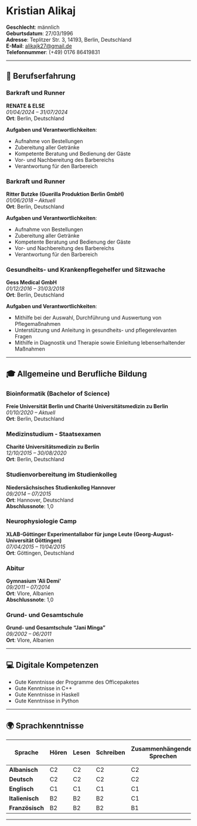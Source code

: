 # Kristian Alikaj

**Geschlecht**: männlich  
**Geburtsdatum**: 27/03/1996  
**Adresse**: Teplitzer Str. 3, 14193, Berlin, Deutschland  
**E-Mail**: [alikajk27@gmail.de](mailto:alikajk27@gmail.de)  
**Telefonnummer**: (+49) 0176 86419831  

---
## 💼 Berufserfahrung

### Barkraft und Runner  
**RENATE & ELSE**  
*01/04/2024 – 31/07/2024*  
**Ort**: Berlin, Deutschland  

**Aufgaben und Verantwortlichkeiten**:
- Aufnahme von Bestellungen  
- Zubereitung aller Getränke  
- Kompetente Beratung und Bedienung der Gäste  
- Vor- und Nachbereitung des Barbereichs  
- Verantwortung für den Barbereich  

### Barkraft und Runner  
**Ritter Butzke (Guerilla Produktion Berlin GmbH)**  
*01/06/2018 – Aktuell*  
**Ort**: Berlin, Deutschland  

**Aufgaben und Verantwortlichkeiten**:
- Aufnahme von Bestellungen  
- Zubereitung aller Getränke  
- Kompetente Beratung und Bedienung der Gäste  
- Vor- und Nachbereitung des Barbereichs  
- Verantwortung für den Barbereich  

### Gesundheits- und Krankenpflegehelfer und Sitzwache  
**Gess Medical GmbH**  
*01/12/2016 – 31/03/2018*  
**Ort**: Berlin, Deutschland  

**Aufgaben und Verantwortlichkeiten**:
- Mithilfe bei der Auswahl, Durchführung und Auswertung von Pflegemaßnahmen  
- Unterstützung und Anleitung in gesundheits- und pflegerelevanten Fragen  
- Mithilfe in Diagnostik und Therapie sowie Einleitung lebenserhaltender Maßnahmen  

---

## 🎓 Allgemeine und Berufliche Bildung

### Bioinformatik (Bachelor of Science)
**Freie Universität Berlin und Charité Universitätsmedizin zu Berlin**  
*01/10/2020 – Aktuell*  
**Ort**: Berlin, Deutschland  

### Medizinstudium - Staatsexamen  
**Charité Universitätsmedizin zu Berlin**  
*12/10/2015 – 30/08/2020*  
**Ort**: Berlin, Deutschland  

### Studienvorbereitung im Studienkolleg  
**Niedersächsisches Studienkolleg Hannover**  
*09/2014 – 07/2015*  
**Ort**: Hannover, Deutschland  
**Abschlussnote**: 1,0  

### Neurophysiologie Camp  
**XLAB-Göttinger Experimentallabor für junge Leute (Georg-August-Universität Göttingen)**  
*07/04/2015 – 11/04/2015*  
**Ort**: Göttingen, Deutschland  

### Abitur  
**Gymnasium 'Ali Demi'**  
*09/2011 – 07/2014*  
**Ort**: Vlore, Albanien  
**Abschlussnote**: 1,0  

### Grund- und Gesamtschule  
**Grund- und Gesamtschule “Jani Minga”**  
*09/2002 – 06/2011*  
**Ort**: Vlore, Albanien  

---

## 💻 Digitale Kompetenzen

- Gute Kenntnisse der Programme des Officepaketes  
- Gute Kenntnisse in C++  
- Gute Kenntnisse in Haskell  
- Gute Kenntnisse in Python  

---


## 🌍 Sprachkenntnisse

| Sprache    | Hören | Lesen | Schreiben | Zusammenhängendes Sprechen | An Gesprächen Teilnehmen |
|------------|-------|-------|-----------|----------------------------|--------------------------|
| **Albanisch** | C2    | C2    | C2        | C2                         | C2                       |
| **Deutsch**   | C2    | C2    | C2        | C2                         | C2                       |
| **Englisch**  | C1    | C1    | C1        | C1                         | C1                       |
| **Italienisch**| B2    | B2    | B2        | C1                         | C1                       |
| **Französisch**| B2    | B2    | B2        | B1                         | B1                       |

---
